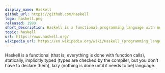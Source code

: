 ```yaml
---
display_name: Haskell
github_url: https://github.com/haskell
logo: haskell.png
released: 1990
short_description: Haskell is a functional programming language with non-strict semantics, and strong static typing.
topic: haskell
url: https://www.haskell.org/
wikipedia_url: https://en.wikipedia.org/wiki/Haskell_(programming_language)
---
```


Haskell is a functional (that is, everything is done with function calls), statically, implicitly typed (types are checked by the compiler, but you don't have to declare them), lazy (nothing is done until it needs to be) language.